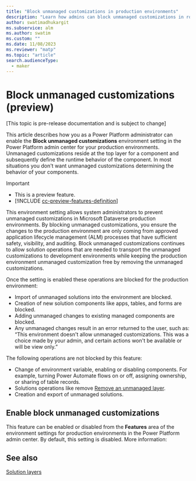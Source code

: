 ```yaml
---
title: "Block unmanaged customizations in production environments"
description: "Learn how admins can block unmanaged customizations in roduction environments, which helps enforce healthy ALM processes."
author: swatimadhukargit
ms.subservice: alm
ms.author: swatim
ms.custom: ""
ms.date: 11/08/2023
ms.reviewer: "matp"
ms.topic: "article"
search.audienceType: 
  - maker
---
```

# Block unmanaged customizations (preview)

[This topic is pre-release documentation and is subject to change]

This article describes how you as a Power Platform administrator can enable the **Block unmanaged customizations** environment setting in the Power Platform admin center for your production environments. Unmanaged customizations reside at the top layer for a component and subsequently define the runtime behavior of the component. In most situations you don't want unmanaged customizations determining the behavior of your components.

> [!IMPORTANT]
> - This is a preview feature.
> - [!INCLUDE [cc-preview-features-definition](../includes/cc-preview-features-definition.md)]

This environment setting allows system administrators to prevent unmanaged customizations in Microsoft Dataverse production environments. By blocking unmanaged customizations, you ensure the changes to the production environment are only coming from approved application lifecycle management (ALM) processes that have sufficient safety, visibility, and auditing. Block unmanaged customizations continues to allow solution operations that are needed to transport the unmanaged customizations to development environments while keeping the production environment unmanaged customization free by removing the unmanaged customizations.

Once the setting is enabled these operations are blocked for the production environment:

- Import of unmanaged solutions into the environment are blocked.
- Creation of new solution components like apps, tables, and forms are blocked.
- Adding unmanaged changes to existing managed components are blocked.
- Any unmanaged changes result in an error returned to the user, such as: “This environment doesn't allow unmanaged customizations. This was a choice made by your admin, and certain actions won't be available or will be view only.”

The following operations are not blocked by this feature:

- Change of environment variable, enabling or disabling components. For example, turning Power Automate flows on or off, assigning ownership, or sharing of table records.
- Solutions operations like remove [Remove an unmanaged layer](/power-apps/maker/data-platform/solution-layers#remove-an-unmanaged-layer).
- Creation and export of unmanaged solutions.

## Enable block unmanaged customizations

This feature can be enabled or disabled from the **Features** area of the environment settings for production environments in the Power Platform admin center. By default, this setting is disabled. More information: 

## See also

[Solution layers](/power-apps/maker/data-platform/solution-layers)